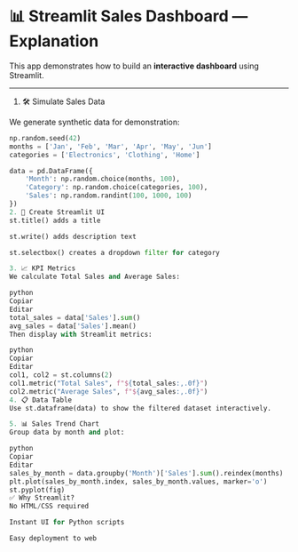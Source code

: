 # 📊 Streamlit Sales Dashboard — Explanation

This app demonstrates how to build an **interactive dashboard** using Streamlit.

---

1. 🛠 Simulate Sales Data

We generate synthetic data for demonstration:

```python
np.random.seed(42)
months = ['Jan', 'Feb', 'Mar', 'Apr', 'May', 'Jun']
categories = ['Electronics', 'Clothing', 'Home']

data = pd.DataFrame({
    'Month': np.random.choice(months, 100),
    'Category': np.random.choice(categories, 100),
    'Sales': np.random.randint(100, 1000, 100)
})
2. 🎨 Create Streamlit UI
st.title() adds a title

st.write() adds description text

st.selectbox() creates a dropdown filter for category

3. 📈 KPI Metrics
We calculate Total Sales and Average Sales:

python
Copiar
Editar
total_sales = data['Sales'].sum()
avg_sales = data['Sales'].mean()
Then display with Streamlit metrics:

python
Copiar
Editar
col1, col2 = st.columns(2)
col1.metric("Total Sales", f"${total_sales:,.0f}")
col2.metric("Average Sales", f"${avg_sales:,.0f}")
4. 📋 Data Table
Use st.dataframe(data) to show the filtered dataset interactively.

5. 📊 Sales Trend Chart
Group data by month and plot:

python
Copiar
Editar
sales_by_month = data.groupby('Month')['Sales'].sum().reindex(months)
plt.plot(sales_by_month.index, sales_by_month.values, marker='o')
st.pyplot(fig)
✅ Why Streamlit?
No HTML/CSS required

Instant UI for Python scripts

Easy deployment to web
